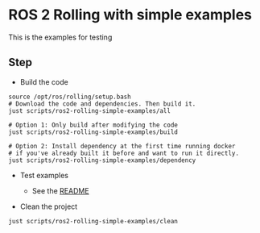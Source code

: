 # ROS 2 Rolling with simple examples

This is the examples for testing

## Step

* Build the code

```shell
source /opt/ros/rolling/setup.bash
# Download the code and dependencies. Then build it.
just scripts/ros2-rolling-simple-examples/all

# Option 1: Only build after modifying the code
just scripts/ros2-rolling-simple-examples/build

# Option 2: Install dependency at the first time running docker
# if you've already built it before and want to run it directly.
just scripts/ros2-rolling-simple-examples/dependency
```

* Test examples
  * See the [README](https://github.com/evshary/ros2-simple-examples)

* Clean the project

```shell
just scripts/ros2-rolling-simple-examples/clean
```

